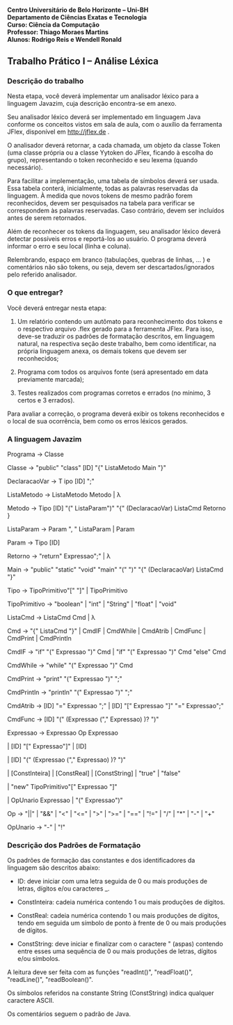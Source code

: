 #### Centro Universitário de Belo Horizonte – Uni-BH <br /> Departamento de Ciências Exatas e Tecnologia <br /> Curso: Ciência da Computação <br /> Professor: Thiago Moraes Martins <br/> Alunos: Rodrigo Reis e Wendell Ronald

## Trabalho Prático I – Análise Léxica

### Descrição do trabalho

Nesta etapa, você deverá implementar um analisador léxico para a linguagem Javazim, cuja descrição encontra-se em anexo.

Seu analisador léxico deverá ser implementado em linguagem Java conforme os conceitos vistos em sala de aula, com o auxílio da ferramenta JFlex, disponível em http://jflex.de .

O analisador deverá retornar, a cada chamada, um objeto da classe Token (uma classe própria ou a classe Yytoken do JFlex, ficando à escolha do grupo), representando o token reconhecido e seu lexema (quando necessário).

Para facilitar a implementação, uma tabela de símbolos deverá ser usada. Essa tabela conterá, inicialmente, todas as palavras reservadas da linguagem. À medida que novos tokens de mesmo padrão forem reconhecidos, devem ser pesquisados na tabela para verificar se correspondem às palavras reservadas. Caso contrário, devem ser incluídos antes de serem retornados.

Além de reconhecer os tokens da linguagem, seu analisador léxico deverá detectar possíveis erros e reportá-los ao usuário. O programa deverá informar o erro e seu local (linha e coluna).

Relembrando, espaço em branco (tabulações, quebras de linhas, ... ) e comentários não são tokens, ou seja, devem ser descartados/ignorados pelo referido analisador.

### O que entregar?

Você deverá entregar nesta etapa:

1. Um relatório contendo um autômato para reconhecimento dos tokens e o respectivo arquivo .flex gerado para a ferramenta JFlex. Para isso, deve-se traduzir os padrões de formatação descritos, em linguagem natural, na respectiva seção deste trabalho, bem como identificar, na própria linguagem anexa, os demais tokens que devem ser reconhecidos;

2. Programa com todos os arquivos fonte (será apresentado em data previamente marcada);

3. Testes realizados com programas corretos e errados (no mínimo, 3 certos e 3 errados).

Para avaliar a correção, o programa deverá exibir os tokens reconhecidos e o local de sua ocorrência, bem como os erros léxicos gerados.

### A linguagem Javazim

Programa → Classe <EOF>

Classe → "public" "class" [ID] "{" ListaMetodo Main "}"

DeclaracaoVar → T ipo [ID] ";"

ListaMetodo → ListaMetodo Metodo | λ

Metodo → Tipo [ID] "(" ListaParam")" "{" (DeclaracaoVar) ListaCmd Retorno }

ListaParam → Param ", " ListaParam | Param

Param → Tipo [ID]

Retorno → "return" Expressao";" | λ

Main → "public" "static" "void" "main" "(" ")" "{" (DeclaracaoVar) ListaCmd "}"

Tipo → TipoPrimitivo"[" "]" | TipoPrimitivo

TipoPrimitivo → "boolean" | "int" | "String" | "float" | "void"

ListaCmd → ListaCmd Cmd | λ

Cmd → "{" ListaCmd "}" | CmdIF | CmdWhile | CmdAtrib | CmdFunc | CmdPrint | CmdPrintln

CmdIF → "if" "(" Expressao ")" Cmd | "if" "(" Expressao ")" Cmd "else" Cmd

CmdWhile → "while" "(" Expressao ")" Cmd

CmdPrint → "print" "(" Expressao ")" ";"

CmdPrintln → "println" "(" Expressao ")" ";"

CmdAtrib → [ID] "=" Expressao ";" | [ID] "[" Expressao "]" "=" Expressao";"

CmdFunc → [ID] "(" (Expressao ("," Expressao) )? ")"

Expressao → Expressao Op Expressao

| [ID] "[" Expressao"]" | [ID]

| [ID] "(" (Expressao ("," Expressao) )? ")"

| [ConstInteira] | [ConstReal] | [ConstString] | "true" | "false"

| "new" TipoPrimitivo"[" Expressao "]"

| OpUnario Expressao | "(" Expressao")"

Op → "||" | "&&" | "<" | "<=" | ">" | ">=" | "==" | "!=" | "/" | "*" | "-" | "+"

OpUnario → "-" | "!"

### Descrição dos Padrões de Formatação

Os padrões de formação das constantes e dos identificadores da linguagem são descritos abaixo:

- ID: deve iniciar com uma letra seguida de 0 ou mais produções de letras, dígitos e/ou caracteres _.

- ConstInteira: cadeia numérica contendo 1 ou mais produções de dígitos.

- ConstReal: cadeia numérica contendo 1 ou mais produções de dígitos, tendo em seguida um símbolo de ponto à frente de 0 ou mais produções de dígitos.

- ConstString: deve iniciar e finalizar com o caractere " (aspas) contendo entre esses uma sequência de 0 ou mais produções de letras, dígitos e/ou símbolos.

A leitura deve ser feita com as funções "readInt()", "readFloat()", "readLine()", "readBoolean()".

Os símbolos referidos na constante String (ConstString) indica qualquer caractere ASCII.

Os comentários seguem o padrão de Java.

